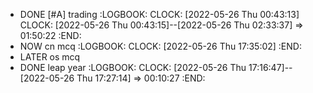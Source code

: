 - DONE [#A] trading
  :LOGBOOK:
  CLOCK: [2022-05-26 Thu 00:43:13]
  CLOCK: [2022-05-26 Thu 00:43:15]--[2022-05-26 Thu 02:33:37] =>  01:50:22
  :END:
- NOW cn mcq
  :LOGBOOK:
  CLOCK: [2022-05-26 Thu 17:35:02]
  :END:
- LATER os mcq
- DONE leap year
  :LOGBOOK:
  CLOCK: [2022-05-26 Thu 17:16:47]--[2022-05-26 Thu 17:27:14] =>  00:10:27
  :END: